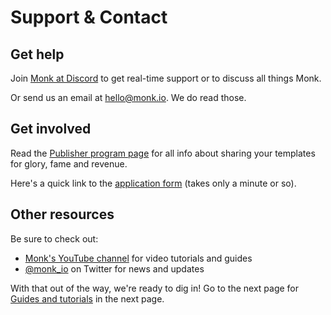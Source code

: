 # Support & Contact

## Get help

Join [Monk at Discord](https://discord.gg/WxDzaKe) to get real-time support or to discuss all things Monk.

Or send us an email at <hello@monk.io>. We do read those.

## Get involved

Read the [Publisher program page](publishers.md) for all info about sharing your templates for glory, fame and revenue.

Here's a quick link to the [application form](https://monk-io.typeform.com/to/SCkHZKPE) (takes only a minute or so).


## Other resources

Be sure to check out:

- [Monk's YouTube channel](https://www.youtube.com/channel/UCtVa9hzta_6huDd7k5D6Cxw) for video tutorials and guides
- [@monk_io](https://twitter.com/monk_io) on Twitter for news and updates

With that out of the way, we're ready to dig in! Go to the next page for [Guides and tutorials](./guides/running-templates.md) in the next page.







